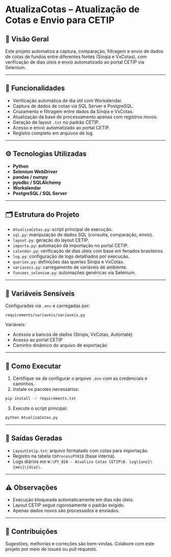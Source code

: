 # AtualizaCotas – Atualização de Cotas e Envio para CETIP

## 📌 Visão Geral

Este projeto automatiza a captura, comparação, filtragem e envio de dados de cotas de fundos entre diferentes fontes (Sinqia e VxCotas), com verificação de dias úteis e envio automatizado ao portal CETIP via Selenium.

---

## 🔧 Funcionalidades

- Verificação automática de dia útil com Workalendar.
- Captura de dados de cotas via SQL Server e PostgreSQL.
- Cruzamento e filtragem entre dados da Sinqia e VxCotas.
- Atualização da base de processamento apenas com registros novos.
- Geração de layout `.txt` no padrão CETIP.
- Acesso e envio automatizado ao portal CETIP.
- Registro completo em arquivos de log.

---

## ⚙️ Tecnologias Utilizadas

- **Python**
- **Selenium WebDriver**
- **pandas / numpy**
- **pyodbc / SQLAlchemy**
- **Workalendar**
- **PostgreSQL / SQL Server**

---

## 🗂️ Estrutura do Projeto

- `AtualizaCotas.py`: script principal de execução.
- `sql.py`: manipulação de dados SQL (consulta, comparação, envio).
- `layout.py`: geração do layout CETIP.
- `importa.py`: automação da importação no portal CETIP.
- `calendar.py`: verificação de dias úteis com base em feriados brasileiros.
- `log.py`: configuração de logs detalhados por execução.
- `queries.py`: definições das queries Sinqia e VxCotas.
- `variaveis.py`: carregamento de variáveis de ambiente.
- `funcoes_selenium.py`: automações genéricas via Selenium.

---

## 🔐 Variáveis Sensíveis

Configuradas via `.env` e carregadas por:
```
requirements/variaveis/variaveis.py
```

Variáveis:
- Acessos a bancos de dados (Sinqia, VxCotas, Automate)
- Acesso ao portal CETIP
- Caminho dinâmico do arquivo de exportação

---

## 🚀 Como Executar

1. Certifique-se de configurar o arquivo `.env` com as credenciais e caminhos.
2. Instale os pacotes necessários:
```bash
pip install -r requirements.txt
```
3. Execute o script principal:
```bash
python AtualizaCotas.py
```

---

## 📁 Saídas Geradas

- `LayoutCetip.txt`: arquivo formatado com cotas para importação.
- Registro na tabela `tbProcessPY018` (base interna).
- Logs diários em `W:\PY_018 - Atualiza Cotas CETIP\0. Log\{ano}\{mes}\{dia}\`.

---

## ⚠️ Observações

- Execução bloqueada automaticamente em dias não úteis.
- Layout CETIP segue rigorosamente o padrão exigido.
- Apenas dados novos são processados e enviados.

---

## 🤝 Contribuições

Sugestões, melhorias e correções são bem-vindas. Colabore com este projeto por meio de issues ou pull requests.

